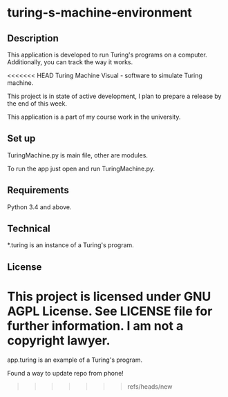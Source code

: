 # turing-s-machine-environment
## Description

This application is developed to run Turing's programs on a computer. Additionally, you can track the way it works.

<<<<<<< HEAD
Turing Machine Visual - software to simulate Turing machine.

This project is in state of active development, I plan to prepare a release by the end of this week.

This application is a part of my course work in the university. 

## Set up

TuringMachine.py is main file, other are modules.

To run the app just open and run TuringMachine.py.

## Requirements

Python 3.4 and above.

## Technical

*.turing is an instance of a Turing's program.

## License

This project is licensed under GNU AGPL License. See LICENSE file for further information.
I am not a copyright lawyer.
=======
app.turing is an example of a Turing's program.

Found a way to update repo from phone!
>>>>>>> refs/heads/new
